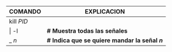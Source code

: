 | COMANDO  | EXPLICACION  |
|----------|--------------|
|kill *PID* |  |
|  \|  -l | **# Muestra todas las señales** |
|  \_ *n* | **# Indica que se quiere mandar la señal *n*** |
